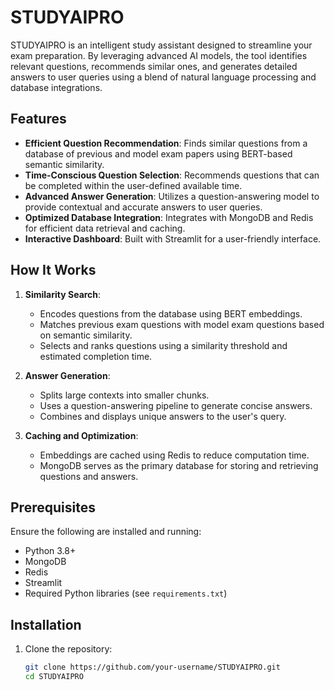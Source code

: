 # STUDYAIPRO

STUDYAIPRO is an intelligent study assistant designed to streamline your exam preparation. By leveraging advanced AI models, the tool identifies relevant questions, recommends similar ones, and generates detailed answers to user queries using a blend of natural language processing and database integrations.

## Features

- **Efficient Question Recommendation**: Finds similar questions from a database of previous and model exam papers using BERT-based semantic similarity.
- **Time-Conscious Question Selection**: Recommends questions that can be completed within the user-defined available time.
- **Advanced Answer Generation**: Utilizes a question-answering model to provide contextual and accurate answers to user queries.
- **Optimized Database Integration**: Integrates with MongoDB and Redis for efficient data retrieval and caching.
- **Interactive Dashboard**: Built with Streamlit for a user-friendly interface.

## How It Works

1. **Similarity Search**:
   - Encodes questions from the database using BERT embeddings.
   - Matches previous exam questions with model exam questions based on semantic similarity.
   - Selects and ranks questions using a similarity threshold and estimated completion time.

2. **Answer Generation**:
   - Splits large contexts into smaller chunks.
   - Uses a question-answering pipeline to generate concise answers.
   - Combines and displays unique answers to the user's query.

3. **Caching and Optimization**:
   - Embeddings are cached using Redis to reduce computation time.
   - MongoDB serves as the primary database for storing and retrieving questions and answers.

## Prerequisites

Ensure the following are installed and running:

- Python 3.8+
- MongoDB
- Redis
- Streamlit
- Required Python libraries (see `requirements.txt`)

## Installation

1. Clone the repository:
   ```bash
   git clone https://github.com/your-username/STUDYAIPRO.git
   cd STUDYAIPRO
